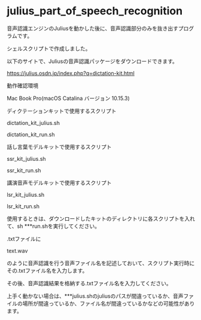 # julius_part_of_speech_recognition

音声認識エンジンのJuliusを動かした後に、音声認識部分のみを抜き出すプログラムです。

シェルスクリプトで作成しました。

以下のサイトで、Juliusの音声認識パッケージをダウンロードできます。

https://julius.osdn.jp/index.php?q=dictation-kit.html

動作確認環境

Mac Book Pro(macOS Catalina バージョン 10.15.3)

ディクテーションキットで使用するスクリプト

dictation_kit_julius.sh

dictation_kit_run.sh

話し言葉モデルキットで使用するスクリプト

ssr_kit_julius.sh

ssr_kit_run.sh

講演音声モデルキットで使用するスクリプト

lsr_kit_julius.sh

lsr_kit_run.sh

使用するときは、ダウンロードしたキットのディレクトリに各スクリプトを入れて、sh ***run.shを実行してください。

.txtファイルに

text.wav

のように音声認識を行う音声ファイル名を記述しておいて、スクリプト実行時にその.txtファイル名を入力します。

その後、音声認識結果を格納する.txtファイル名を入力してください。

上手く動かない場合は、***julius.shのjuliusのパスが間違っているか、音声ファイルの場所が間違っているか、ファイル名が間違っているかなどの可能性があります。

